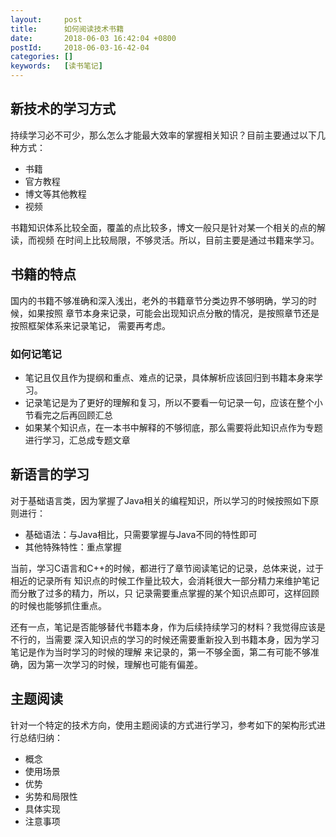 ```yaml
---
layout:     post
title:      如何阅读技术书籍
date:       2018-06-03 16:42:04 +0800
postId:     2018-06-03-16-42-04
categories: []
keywords:   [读书笔记]
---
```


## 新技术的学习方式

持续学习必不可少，那么怎么才能最大效率的掌握相关知识？目前主要通过以下几种方式：
* 书籍
* 官方教程
* 博文等其他教程
* 视频

书籍知识体系比较全面，覆盖的点比较多，博文一般只是针对某一个相关的点的解读，而视频
在时间上比较局限，不够灵活。所以，目前主要是通过书籍来学习。

## 书籍的特点

国内的书籍不够准确和深入浅出，老外的书籍章节分类边界不够明确，学习的时候，如果按照
章节本身来记录，可能会出现知识点分散的情况，是按照章节还是按照框架体系来记录笔记，
需要再考虑。

### 如何记笔记

* 笔记且仅且作为提纲和重点、难点的记录，具体解析应该回归到书籍本身来学习。
* 记录笔记是为了更好的理解和复习，所以不要看一句记录一句，应该在整个小节看完之后再回顾汇总
* 如果某个知识点，在一本书中解释的不够彻底，那么需要将此知识点作为专题进行学习，汇总成专题文章

## 新语言的学习

对于基础语言类，因为掌握了Java相关的编程知识，所以学习的时候按照如下原则进行：
* 基础语法：与Java相比，只需要掌握与Java不同的特性即可
* 其他特殊特性：重点掌握

当前，学习C语言和C++的时候，都进行了章节阅读笔记的记录，总体来说，过于相近的记录所有
知识点的时候工作量比较大，会消耗很大一部分精力来维护笔记而分散了过多的精力，所以，只
记录需要重点掌握的某个知识点即可，这样回顾的时候也能够抓住重点。

还有一点，笔记是否能够替代书籍本身，作为后续持续学习的材料？我觉得应该是不行的，当需要
深入知识点的学习的时候还需要重新投入到书籍本身，因为学习笔记是作为当时学习的时候的理解
来记录的，第一不够全面，第二有可能不够准确，因为第一次学习的时候，理解也可能有偏差。

## 主题阅读

针对一个特定的技术方向，使用主题阅读的方式进行学习，参考如下的架构形式进行总结归纳：

* 概念
* 使用场景
* 优势
* 劣势和局限性
* 具体实现
* 注意事项


